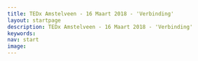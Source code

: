 ```yaml
---
title: TEDx Amstelveen - 16 Maart 2018 - 'Verbinding'
layout: startpage
description: TEDx Amstelveen - 16 Maart 2018 - 'Verbinding'
keywords:
nav: start
image:
---
```


<div class="banner"></div>
